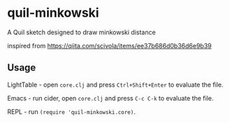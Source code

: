 # quil-minkowski

A Quil sketch designed to draw minkowski distance

inspired from https://qiita.com/scivola/items/ee37b686d0b36d6e9b39

## Usage

LightTable - open `core.clj` and press `Ctrl+Shift+Enter` to evaluate the file.

Emacs - run cider, open `core.clj` and press `C-c C-k` to evaluate the file.

REPL - run `(require 'quil-minkowski.core)`.

